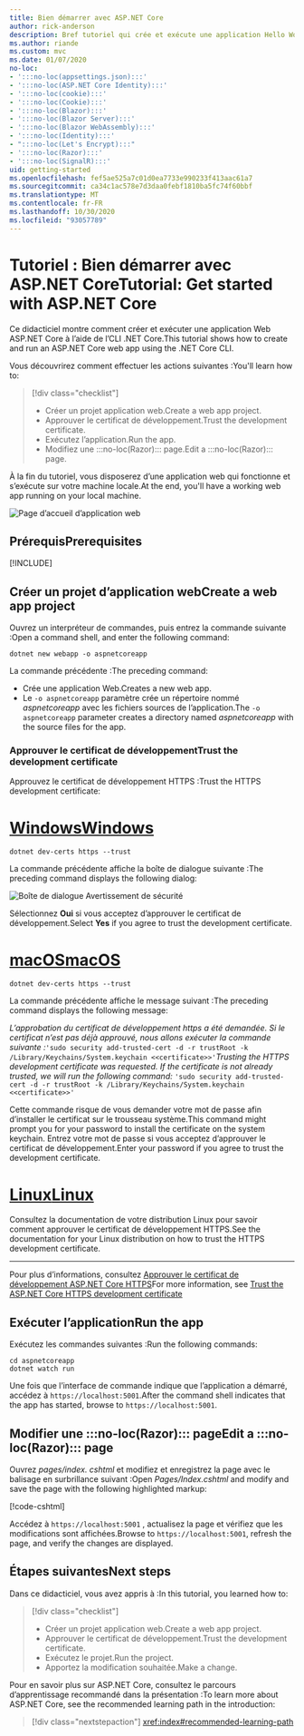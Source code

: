 ```yaml
---
title: Bien démarrer avec ASP.NET Core
author: rick-anderson
description: Bref tutoriel qui crée et exécute une application Hello World de base à l’aide d’ASP.NET Core.
ms.author: riande
ms.custom: mvc
ms.date: 01/07/2020
no-loc:
- ':::no-loc(appsettings.json):::'
- ':::no-loc(ASP.NET Core Identity):::'
- ':::no-loc(cookie):::'
- ':::no-loc(Cookie):::'
- ':::no-loc(Blazor):::'
- ':::no-loc(Blazor Server):::'
- ':::no-loc(Blazor WebAssembly):::'
- ':::no-loc(Identity):::'
- ":::no-loc(Let's Encrypt):::"
- ':::no-loc(Razor):::'
- ':::no-loc(SignalR):::'
uid: getting-started
ms.openlocfilehash: fef5ae525a7c01d0ea7733e990233f413aac61a7
ms.sourcegitcommit: ca34c1ac578e7d3daa0febf1810ba5fc74f60bbf
ms.translationtype: MT
ms.contentlocale: fr-FR
ms.lasthandoff: 10/30/2020
ms.locfileid: "93057789"
---
```

# <a name="tutorial-get-started-with-aspnet-core"></a><span data-ttu-id="d185a-103">Tutoriel : Bien démarrer avec ASP.NET Core</span><span class="sxs-lookup"><span data-stu-id="d185a-103">Tutorial: Get started with ASP.NET Core</span></span>

<span data-ttu-id="d185a-104">Ce didacticiel montre comment créer et exécuter une application Web ASP.NET Core à l’aide de l’CLI .NET Core.</span><span class="sxs-lookup"><span data-stu-id="d185a-104">This tutorial shows how to create and run an ASP.NET Core web app using the .NET Core CLI.</span></span>

<span data-ttu-id="d185a-105">Vous découvrirez comment effectuer les actions suivantes :</span><span class="sxs-lookup"><span data-stu-id="d185a-105">You'll learn how to:</span></span>

> [!div class="checklist"]
> * <span data-ttu-id="d185a-106">Créer un projet application web.</span><span class="sxs-lookup"><span data-stu-id="d185a-106">Create a web app project.</span></span>
> * <span data-ttu-id="d185a-107">Approuver le certificat de développement.</span><span class="sxs-lookup"><span data-stu-id="d185a-107">Trust the development certificate.</span></span>
> * <span data-ttu-id="d185a-108">Exécutez l’application.</span><span class="sxs-lookup"><span data-stu-id="d185a-108">Run the app.</span></span>
> * <span data-ttu-id="d185a-109">Modifiez une :::no-loc(Razor)::: page.</span><span class="sxs-lookup"><span data-stu-id="d185a-109">Edit a :::no-loc(Razor)::: page.</span></span>

<span data-ttu-id="d185a-110">À la fin du tutoriel, vous disposerez d’une application web qui fonctionne et s’exécute sur votre machine locale.</span><span class="sxs-lookup"><span data-stu-id="d185a-110">At the end, you'll have a working web app running on your local machine.</span></span>

![Page d’accueil d’application web](_static/home-page.png)

## <a name="prerequisites"></a><span data-ttu-id="d185a-112">Prérequis</span><span class="sxs-lookup"><span data-stu-id="d185a-112">Prerequisites</span></span>

[!INCLUDE[](~/includes/3.1-SDK.md)]

## <a name="create-a-web-app-project"></a><span data-ttu-id="d185a-113">Créer un projet d’application web</span><span class="sxs-lookup"><span data-stu-id="d185a-113">Create a web app project</span></span>

<span data-ttu-id="d185a-114">Ouvrez un interpréteur de commandes, puis entrez la commande suivante :</span><span class="sxs-lookup"><span data-stu-id="d185a-114">Open a command shell, and enter the following command:</span></span>

```dotnetcli
dotnet new webapp -o aspnetcoreapp
```

<span data-ttu-id="d185a-115">La commande précédente :</span><span class="sxs-lookup"><span data-stu-id="d185a-115">The preceding command:</span></span>

* <span data-ttu-id="d185a-116">Crée une application Web.</span><span class="sxs-lookup"><span data-stu-id="d185a-116">Creates a new web app.</span></span>  
* <span data-ttu-id="d185a-117">Le `-o aspnetcoreapp` paramètre crée un répertoire nommé *aspnetcoreapp* avec les fichiers sources de l’application.</span><span class="sxs-lookup"><span data-stu-id="d185a-117">The `-o aspnetcoreapp` parameter creates a directory named *aspnetcoreapp* with the source files for the app.</span></span>

### <a name="trust-the-development-certificate"></a><span data-ttu-id="d185a-118">Approuver le certificat de développement</span><span class="sxs-lookup"><span data-stu-id="d185a-118">Trust the development certificate</span></span>

<span data-ttu-id="d185a-119">Approuvez le certificat de développement HTTPS :</span><span class="sxs-lookup"><span data-stu-id="d185a-119">Trust the HTTPS development certificate:</span></span>

# <a name="windows"></a>[<span data-ttu-id="d185a-120">Windows</span><span class="sxs-lookup"><span data-stu-id="d185a-120">Windows</span></span>](#tab/windows)

```dotnetcli
dotnet dev-certs https --trust
```

<span data-ttu-id="d185a-121">La commande précédente affiche la boîte de dialogue suivante :</span><span class="sxs-lookup"><span data-stu-id="d185a-121">The preceding command displays the following dialog:</span></span>

![Boîte de dialogue Avertissement de sécurité](~/getting-started/_static/cert.png)

<span data-ttu-id="d185a-123">Sélectionnez **Oui** si vous acceptez d’approuver le certificat de développement.</span><span class="sxs-lookup"><span data-stu-id="d185a-123">Select **Yes** if you agree to trust the development certificate.</span></span>

# <a name="macos"></a>[<span data-ttu-id="d185a-124">macOS</span><span class="sxs-lookup"><span data-stu-id="d185a-124">macOS</span></span>](#tab/macos)

```dotnetcli
dotnet dev-certs https --trust
```

<span data-ttu-id="d185a-125">La commande précédente affiche le message suivant :</span><span class="sxs-lookup"><span data-stu-id="d185a-125">The preceding command displays the following message:</span></span>

<span data-ttu-id="d185a-126">*L’approbation du certificat de développement https a été demandée. Si le certificat n’est pas déjà approuvé, nous allons exécuter la commande suivante :*`'sudo security add-trusted-cert -d -r trustRoot -k /Library/Keychains/System.keychain <<certificate>>'`</span><span class="sxs-lookup"><span data-stu-id="d185a-126">*Trusting the HTTPS development certificate was requested. If the certificate is not already trusted, we will run the following command:* `'sudo security add-trusted-cert -d -r trustRoot -k /Library/Keychains/System.keychain <<certificate>>'`</span></span>

<span data-ttu-id="d185a-127">Cette commande risque de vous demander votre mot de passe afin d’installer le certificat sur le trousseau système.</span><span class="sxs-lookup"><span data-stu-id="d185a-127">This command might prompt you for your password to install the certificate on the system keychain.</span></span> <span data-ttu-id="d185a-128">Entrez votre mot de passe si vous acceptez d’approuver le certificat de développement.</span><span class="sxs-lookup"><span data-stu-id="d185a-128">Enter your password if you agree to trust the development certificate.</span></span>

# <a name="linux"></a>[<span data-ttu-id="d185a-129">Linux</span><span class="sxs-lookup"><span data-stu-id="d185a-129">Linux</span></span>](#tab/linux)

<span data-ttu-id="d185a-130">Consultez la documentation de votre distribution Linux pour savoir comment approuver le certificat de développement HTTPS.</span><span class="sxs-lookup"><span data-stu-id="d185a-130">See the documentation for your Linux distribution on how to trust the HTTPS development certificate.</span></span>

---

<span data-ttu-id="d185a-131">Pour plus d’informations, consultez [Approuver le certificat de développement ASP.NET Core HTTPS](xref:security/enforcing-ssl#trust-the-aspnet-core-https-development-certificate-on-windows-and-macos)</span><span class="sxs-lookup"><span data-stu-id="d185a-131">For more information, see [Trust the ASP.NET Core HTTPS development certificate](xref:security/enforcing-ssl#trust-the-aspnet-core-https-development-certificate-on-windows-and-macos)</span></span>

## <a name="run-the-app"></a><span data-ttu-id="d185a-132">Exécuter l’application</span><span class="sxs-lookup"><span data-stu-id="d185a-132">Run the app</span></span>

<span data-ttu-id="d185a-133">Exécutez les commandes suivantes :</span><span class="sxs-lookup"><span data-stu-id="d185a-133">Run the following commands:</span></span>

```dotnetcli
cd aspnetcoreapp
dotnet watch run
```

<span data-ttu-id="d185a-134">Une fois que l’interface de commande indique que l’application a démarré, accédez à `https://localhost:5001`.</span><span class="sxs-lookup"><span data-stu-id="d185a-134">After the command shell indicates that the app has started, browse to `https://localhost:5001`.</span></span>

## <a name="edit-a-no-locrazor-page"></a><span data-ttu-id="d185a-135">Modifier une :::no-loc(Razor)::: page</span><span class="sxs-lookup"><span data-stu-id="d185a-135">Edit a :::no-loc(Razor)::: page</span></span>

<span data-ttu-id="d185a-136">Ouvrez *pages/index. cshtml* et modifiez et enregistrez la page avec le balisage en surbrillance suivant :</span><span class="sxs-lookup"><span data-stu-id="d185a-136">Open *Pages/Index.cshtml* and modify and save the page with the following highlighted markup:</span></span>

[!code-cshtml[](sample/index.cshtml?highlight=9)]

<span data-ttu-id="d185a-137">Accédez à `https://localhost:5001` , actualisez la page et vérifiez que les modifications sont affichées.</span><span class="sxs-lookup"><span data-stu-id="d185a-137">Browse to `https://localhost:5001`, refresh the page, and verify the changes are displayed.</span></span>

## <a name="next-steps"></a><span data-ttu-id="d185a-138">Étapes suivantes</span><span class="sxs-lookup"><span data-stu-id="d185a-138">Next steps</span></span>

<span data-ttu-id="d185a-139">Dans ce didacticiel, vous avez appris à :</span><span class="sxs-lookup"><span data-stu-id="d185a-139">In this tutorial, you learned how to:</span></span>

> [!div class="checklist"]
> * <span data-ttu-id="d185a-140">Créer un projet application web.</span><span class="sxs-lookup"><span data-stu-id="d185a-140">Create a web app project.</span></span>
> * <span data-ttu-id="d185a-141">Approuver le certificat de développement.</span><span class="sxs-lookup"><span data-stu-id="d185a-141">Trust the development certificate.</span></span>
> * <span data-ttu-id="d185a-142">Exécutez le projet.</span><span class="sxs-lookup"><span data-stu-id="d185a-142">Run the project.</span></span>
> * <span data-ttu-id="d185a-143">Apportez la modification souhaitée.</span><span class="sxs-lookup"><span data-stu-id="d185a-143">Make a change.</span></span>

<span data-ttu-id="d185a-144">Pour en savoir plus sur ASP.NET Core, consultez le parcours d’apprentissage recommandé dans la présentation :</span><span class="sxs-lookup"><span data-stu-id="d185a-144">To learn more about ASP.NET Core, see the recommended learning path in the introduction:</span></span>

> [!div class="nextstepaction"]
> <xref:index#recommended-learning-path>
